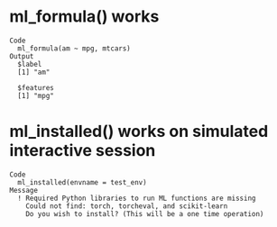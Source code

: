 # ml_formula() works

    Code
      ml_formula(am ~ mpg, mtcars)
    Output
      $label
      [1] "am"
      
      $features
      [1] "mpg"
      

# ml_installed() works on simulated interactive session

    Code
      ml_installed(envname = test_env)
    Message
      ! Required Python libraries to run ML functions are missing
        Could not find: torch, torcheval, and scikit-learn
        Do you wish to install? (This will be a one time operation)

